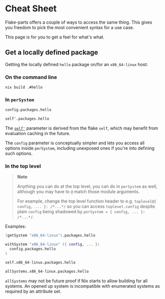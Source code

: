 # Cheat Sheet

Flake-parts offers a couple of ways to access the same thing. This gives you
freedom to pick the most convenient syntax for a use case.

This page is for you to get a feel for what's what.

## Get a locally defined package

Getting the locally defined `hello` package on/for an `x86_64-linux` host:

### On the command line

```console
nix build .#hello
```

### In `perSystem`

```nix
config.packages.hello
```

```nix
self'.packages.hello
```

The [`self'`](module-arguments.html#self) parameter is derived from the flake `self`, which may benefit from evaluation caching in the future.

The `config` parameter is conceptually simpler and lets you access all options inside `perSystem`, including unexposed ones if you're into defining such options.

### In the top level

> **Note**
>
> Anything you can do at the top level, you can do in `perSystem` as well, although you may have to `@` match those module arguments.
>
> For example, change the top level function header to e.g. `toplevel@{ config, ... }: /*...*/` so you can access `toplevel.config` despite plain `config` being shadowed by `perSystem = { config, ... }: /*...*/`.

Examples:

```nix
(getSystem "x86_64-linux").packages.hello
```

```nix
withSystem "x86_64-linux" ({ config, ... }:
  config.packages.hello
)
```

```nix
self.x86_64-linux.packages.hello
```

```nix
allSystems.x86_64-linux.packages.hello
```

`allSystems` may not be future proof if Nix starts to allow building for all systems. An opened up system is incompatible with enumerated systems as required by an attribute set.
